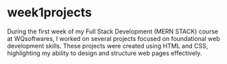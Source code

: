 # week1projects
During the first week of my Full Stack Development (MERN STACK) course at WQsoftwares, I worked on several projects focused on foundational web development skills. These projects were created using HTML and CSS, highlighting my ability to design and structure web pages effectively.

